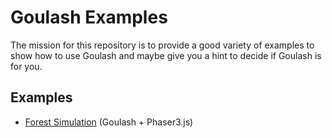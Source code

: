 # Goulash Examples

The mission for this repository is to provide a good variety of examples to show how to use Goulash and maybe give you a hint to decide if Goulash is for you.

## Examples
* [Forest Simulation](https://github.com/Goulash-Engine/goulash-examples/tree/master/forest-simulation) (Goulash + Phaser3.js)
